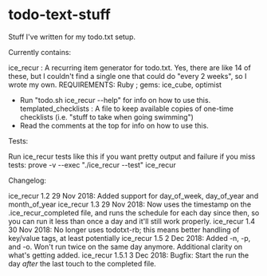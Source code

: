 # todo-text-stuff
Stuff I've written for my todo.txt setup.

Currently contains:

ice_recur : A recurring item generator for todo.txt.  Yes, there are like 14 of these, but I couldn't find a single one that could do "every 2 weeks", so I wrote my own.   REQUIREMENTS: Ruby ; gems: ice_cube, optimist
  - Run "todo.sh ice_recur --help" for info on how to use this.
templated_checklists : A file to keep available copies of one-time checklists (i.e. "stuff to take when going swimming")
  - Read the comments at the top for info on how to use this.

Tests:

Run ice_recur tests like this if you want pretty output and failure if you miss tests: prove -v --exec "./ice_recur --test" ice_recur

Changelog:

ice_recur 1.2   29 Nov 2018: Added support for day_of_week, day_of_year and month_of_year
ice_recur 1.3   29 Nov 2018: Now uses the timestamp on the .ice_recur_completed file, and runs the schedule for each day since then, so you can run it less than once a day and it'll still work properly.
ice_recur 1.4   30 Nov 2018: No longer uses todotxt-rb; this means better handling of key/value tags, at least potentially
ice_recur 1.5    2 Dec 2018: Added -n, -p, and -o.  Won't run twice on the same day anymore.  Additional clarity on what's getting added.
ice_recur 1.5.1  3 Dec 2018: Bugfix: Start the run the day *after* the last touch to the completed file.
